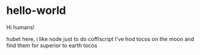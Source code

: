 hello-world
===========

Hi humans!

hubet here, i like node just to do coffiscript
I've hod tocos on the moon and find them for superior to earth tocos
